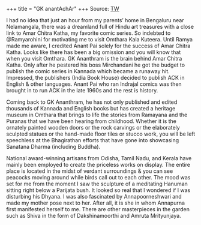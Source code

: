 +++
title = "GK anantAchAr"
+++
Source: [TW](https://threadreaderapp.com/thread/1536737458129235968.html)


I had no idea that just an hour from my parents’ home in Bengaluru near Nelamangala, there was a dreamland full of Hindu art treasures with a close link to Amar Chitra Katha, my favorite comic series. So indebted to @Ramyarohini for motivating me to visit Omthara Kala Kuteera. Until Ramya made me aware, I credited Anant Pai solely for the success of Amar Chitra Katha. Looks like there has been a big omission and you will know that when you visit Omthara. GK Ananthram is the brain behind Amar Chitra Katha. Only after he pestered his boss Mirchandani he got the budget to publish the comic series in Kannada which became a runaway hit. Impressed, the publishers (India Book House) decided to publish ACK in English & other languages. Anant Pai who ran Indrajal comics was then brought in to run ACK in the late 1960s and the rest is history.

Coming back to GK Ananthram, he has not only published and edited thousands of Kannada and English books but has created a heritage museum in Omthara that brings to life the stories from Ramayana and the Puranas that we have been hearing from childhood. Whether it is the ornately painted wooden doors or the rock carvings or the elaborately sculpted statues or the hand-made floor tiles or stucco work, you will be left speechless at the Bhagirathan efforts that have gone into showcasing Sanatana Dharma (including Buddha).

National award-winning artisans from Odisha, Tamil Nadu, and Kerala have mainly been employed to create the priceless works on display. The entire place is located in the midst of verdant surroundings & you can see peacocks moving around while birds call out to each other. The mood was set for me from the moment I saw the sculpture of a meditating Hanuman sitting right below a Parijata bush. It looked so real that I wondered if I was disturbing his Dhyana. I was also fascinated by Annapoorneshwari and made my mother pose next to her. After all, it is she in whom Annapurna first manifested herself to me. There are other masterpieces in the garden such as Shiva in the form of Dakshinamoorthi and Amruta Mrityunjaya.